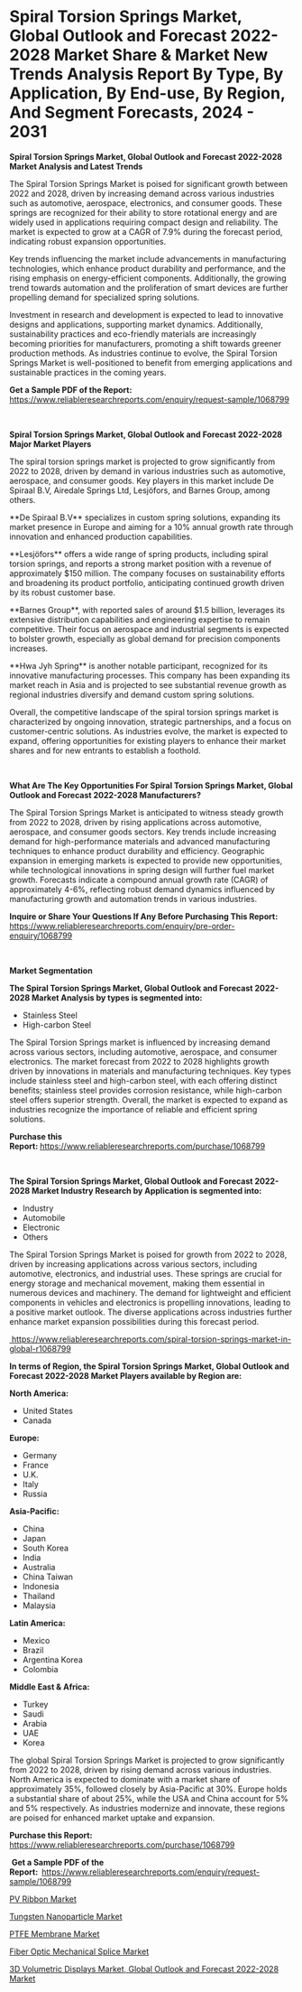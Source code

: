 <p><h1>Spiral Torsion Springs Market, Global Outlook and Forecast 2022-2028 Market Share & Market New Trends Analysis Report By Type, By Application, By End-use, By Region, And Segment Forecasts, 2024 - 2031</h1></p><p><strong>Spiral Torsion Springs Market, Global Outlook and Forecast 2022-2028 Market Analysis and Latest Trends</strong></p>
<p><p>The Spiral Torsion Springs Market is poised for significant growth between 2022 and 2028, driven by increasing demand across various industries such as automotive, aerospace, electronics, and consumer goods. These springs are recognized for their ability to store rotational energy and are widely used in applications requiring compact design and reliability. The market is expected to grow at a CAGR of 7.9% during the forecast period, indicating robust expansion opportunities. </p><p>Key trends influencing the market include advancements in manufacturing technologies, which enhance product durability and performance, and the rising emphasis on energy-efficient components. Additionally, the growing trend towards automation and the proliferation of smart devices are further propelling demand for specialized spring solutions. </p><p>Investment in research and development is expected to lead to innovative designs and applications, supporting market dynamics. Additionally, sustainability practices and eco-friendly materials are increasingly becoming priorities for manufacturers, promoting a shift towards greener production methods. As industries continue to evolve, the Spiral Torsion Springs Market is well-positioned to benefit from emerging applications and sustainable practices in the coming years.</p></p>
<p><strong>Get a Sample PDF of the Report:&nbsp;</strong> <a href="https://www.reliableresearchreports.com/enquiry/request-sample/1068799">https://www.reliableresearchreports.com/enquiry/request-sample/1068799</a></p>
<p>&nbsp;</p>
<p><strong>Spiral Torsion Springs Market, Global Outlook and Forecast 2022-2028 Major Market Players</strong></p>
<p><p>The spiral torsion springs market is projected to grow significantly from 2022 to 2028, driven by demand in various industries such as automotive, aerospace, and consumer goods. Key players in this market include De Spiraal B.V, Airedale Springs Ltd, Lesjöfors, and Barnes Group, among others.</p><p>**De Spiraal B.V** specializes in custom spring solutions, expanding its market presence in Europe and aiming for a 10% annual growth rate through innovation and enhanced production capabilities.</p><p>**Lesjöfors** offers a wide range of spring products, including spiral torsion springs, and reports a strong market position with a revenue of approximately $150 million. The company focuses on sustainability efforts and broadening its product portfolio, anticipating continued growth driven by its robust customer base.</p><p>**Barnes Group**, with reported sales of around $1.5 billion, leverages its extensive distribution capabilities and engineering expertise to remain competitive. Their focus on aerospace and industrial segments is expected to bolster growth, especially as global demand for precision components increases.</p><p>**Hwa Jyh Spring** is another notable participant, recognized for its innovative manufacturing processes. This company has been expanding its market reach in Asia and is projected to see substantial revenue growth as regional industries diversify and demand custom spring solutions.</p><p>Overall, the competitive landscape of the spiral torsion springs market is characterized by ongoing innovation, strategic partnerships, and a focus on customer-centric solutions. As industries evolve, the market is expected to expand, offering opportunities for existing players to enhance their market shares and for new entrants to establish a foothold.</p></p>
<p>&nbsp;</p>
<p><strong>What Are The Key Opportunities For Spiral Torsion Springs Market, Global Outlook and Forecast 2022-2028 Manufacturers?</strong></p>
<p><p>The Spiral Torsion Springs Market is anticipated to witness steady growth from 2022 to 2028, driven by rising applications across automotive, aerospace, and consumer goods sectors. Key trends include increasing demand for high-performance materials and advanced manufacturing techniques to enhance product durability and efficiency. Geographic expansion in emerging markets is expected to provide new opportunities, while technological innovations in spring design will further fuel market growth. Forecasts indicate a compound annual growth rate (CAGR) of approximately 4-6%, reflecting robust demand dynamics influenced by manufacturing growth and automation trends in various industries.</p></p>
<p><strong>Inquire or Share Your Questions If Any Before Purchasing This Report:</strong> <a href="https://www.reliableresearchreports.com/enquiry/pre-order-enquiry/1068799">https://www.reliableresearchreports.com/enquiry/pre-order-enquiry/1068799</a></p>
<p>&nbsp;</p>
<p><strong>Market Segmentation</strong></p>
<p><strong>The Spiral Torsion Springs Market, Global Outlook and Forecast 2022-2028 Market Analysis by types is segmented into:</strong></p>
<p><ul><li>Stainless Steel</li><li>High-carbon Steel</li></ul></p>
<p><p>The Spiral Torsion Springs market is influenced by increasing demand across various sectors, including automotive, aerospace, and consumer electronics. The market forecast from 2022 to 2028 highlights growth driven by innovations in materials and manufacturing techniques. Key types include stainless steel and high-carbon steel, with each offering distinct benefits; stainless steel provides corrosion resistance, while high-carbon steel offers superior strength. Overall, the market is expected to expand as industries recognize the importance of reliable and efficient spring solutions.</p></p>
<p><strong>Purchase this Report:&nbsp;</strong><a href="https://www.reliableresearchreports.com/purchase/1068799">https://www.reliableresearchreports.com/purchase/1068799</a></p>
<p>&nbsp;</p>
<p><strong>The Spiral Torsion Springs Market, Global Outlook and Forecast 2022-2028 Market Industry Research by Application is segmented into:</strong></p>
<p><ul><li>Industry</li><li>Automobile</li><li>Electronic</li><li>Others</li></ul></p>
<p><p>The Spiral Torsion Springs Market is poised for growth from 2022 to 2028, driven by increasing applications across various sectors, including automotive, electronics, and industrial uses. These springs are crucial for energy storage and mechanical movement, making them essential in numerous devices and machinery. The demand for lightweight and efficient components in vehicles and electronics is propelling innovations, leading to a positive market outlook. The diverse applications across industries further enhance market expansion possibilities during this forecast period.</p></p>
<p><a href="https://www.reliableresearchreports.com/spiral-torsion-springs-market-in-global-r1068799">&nbsp;https://www.reliableresearchreports.com/spiral-torsion-springs-market-in-global-r1068799</a></p>
<p><strong>In terms of Region, the Spiral Torsion Springs Market, Global Outlook and Forecast 2022-2028 Market Players available by Region are:</strong></p>
<p>
    <p> <strong> North America: </strong>
        <ul>
            <li>United States</li>
            <li>Canada</li>
        </ul>
        </p> 
    <p> <strong> Europe: </strong>
        <ul>
            <li>Germany</li>
            <li>France</li>
            <li>U.K.</li>
            <li>Italy</li>
            <li>Russia</li>
        </ul>
        </p> 
    <p> <strong> Asia-Pacific: </strong>
        <ul>
            <li>China</li>
            <li>Japan</li>
            <li>South Korea</li>
            <li>India</li>
            <li>Australia</li>
            <li>China Taiwan</li>
            <li>Indonesia</li>
            <li>Thailand</li>
            <li>Malaysia</li>
        </ul>
        </p> 
    <p> <strong> Latin America: </strong>
        <ul>
            <li>Mexico</li>
            <li>Brazil</li>
            <li>Argentina Korea</li>
            <li>Colombia</li>
        </ul>
        </p> 
    <p> <strong> Middle East & Africa: </strong>
        <ul>
            <li>Turkey</li>
            <li>Saudi</li>
            <li>Arabia</li>
            <li>UAE</li>
            <li>Korea</li>
        </ul>
    </p>
    </p>
<p><p>The global Spiral Torsion Springs Market is projected to grow significantly from 2022 to 2028, driven by rising demand across various industries. North America is expected to dominate with a market share of approximately 35%, followed closely by Asia-Pacific at 30%. Europe holds a substantial share of about 25%, while the USA and China account for 5% and 5% respectively. As industries modernize and innovate, these regions are poised for enhanced market uptake and expansion.</p></p>
<p><strong>Purchase this Report: </strong><a href="https://www.reliableresearchreports.com/purchase/1068799">https://www.reliableresearchreports.com/purchase/1068799</a></p>
<p>&nbsp;<strong>Get a Sample PDF of the Report:&nbsp;&nbsp;</strong><a href="https://www.reliableresearchreports.com/enquiry/request-sample/1068799">https://www.reliableresearchreports.com/enquiry/request-sample/1068799</a></p>
<p><strong></strong></p>
<p><p><a href="https://www.linkedin.com/pulse/pv-ribbon-market-size-segmentation-trends-growth-analysis-forecast-j8auf?trackingId=60j1dr9LTMOIP9WwxiDMYg%3D%3D">PV Ribbon Market</a></p><p><a href="https://issuu.com/reportprime-2/docs/tungsten-nanoparticle-market-size-2_341ab1db1944b2">Tungsten Nanoparticle Market</a></p><p><a href="https://www.linkedin.com/pulse/global-ptfe-membrane-market-status-2024-2031-forecast-region-tge0f?trackingId=HuvMeaICTQ2WZpu1LIfltw%3D%3D">PTFE Membrane Market</a></p><p><a href="https://medium.com/@haangelat162/the-fiber-optic-mechanical-splice-market-report-analyzes-important-operational-and-performance-e6dc7e33bcab">Fiber Optic Mechanical Splice Market</a></p><p><a href="https://github.com/AbbasMahmud554/Market-Research-Report-List-1/blob/main/3d-volumetric-displays-market-global-outlook-and-forecast-2022-2028-market.md">3D Volumetric Displays Market, Global Outlook and Forecast 2022-2028 Market</a></p></p>